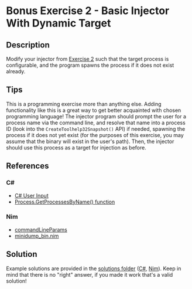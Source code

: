 # Bonus Exercise 2 - Basic Injector With Dynamic Target

## Description

Modify your injector from [Exercise 2](../Exercise%202%20-%20Basic%20Shellcode%20Injector/) such that the target process is configurable, and the program spawns the process if it does not exist already.

## Tips

This is a programming exercise more than anything else. Adding functionality like this is a great way to get better acquainted with chosen programming language! The injector program should prompt the user for a process name via the command line, and resolve that name into a process ID (look into the `CreateToolhelp32Snapshot()` API) if needed, spawning the process if it does not yet exist (for the purposes of this exercise, you may assume that the binary will exist in the user's path). Then, the injector should use this process as a target for injection as before.

## References

### C#

- [C# User Input](https://www.w3schools.com/cs/cs_user_input.php)
- [Process.GetProcessesByName() function](https://docs.microsoft.com/en-us/dotnet/api/system.diagnostics.process.getprocessesbyname)

### Nim

- [commandLineParams](https://nim-lang.org/docs/os.html#commandLineParams)
- [minidump_bin.nim](https://github.com/byt3bl33d3r/OffensiveNim/blob/965c44cec96575758eaa42622f699b6ea0d1041a/src/minidump_bin.nim#L36-L48)

## Solution

Example solutions are provided in the [solutions folder](solutions/) ([C#](solutions/csharp/), [Nim](solutions/nim/)). Keep in mind that there is no "right" answer, if you made it work that's a valid solution! 